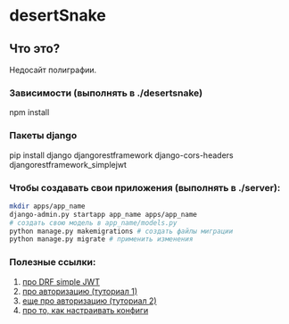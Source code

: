 # desertSnake

## Что это?
Недосайт полиграфии.

### Зависимости (выполнять в ./desertsnake)
npm install

### Пакеты django
pip install django djangorestframework django-cors-headers djangorestframework_simplejwt

### Чтобы создавать свои приложения (выполнять в ./server):
```bash
mkdir apps/app_name
django-admin.py startapp app_name apps/app_name
# создать свою модель в app_name/models.py
python manage.py makemigrations # создать файлы миграции
python manage.py migrate # применить изменения
```

### Полезные ссылки:
1. [про DRF simple JWT](https://pypi.org/project/djangorestframework-simplejwt/)
2. [про авторизацию (туториал 1)](https://hackernoon.com/110percent-complete-jwt-authentication-with-django-and-react-2020-iejq34ta)
3. [еще про авторизацию (туториал 2)](https://sloboda-studio.com/blog/how-to-make-react-django-combination-work-like-magic/)
4. [про то, как настраивать конфиги](https://github.com/babel/babel/issues/8655)
